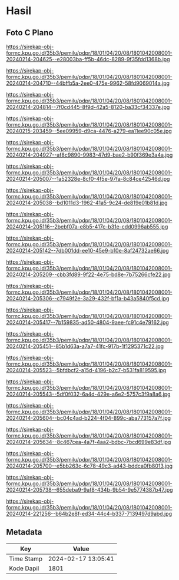 # Hasil

## Foto C Plano

https://sirekap-obj-formc.kpu.go.id/35b3/pemilu/pdpr/18/01/04/20/08/1801042008001-20240214-204625--e28003ba-ff5b-46dc-8289-9f35fdd1368b.jpg

https://sirekap-obj-formc.kpu.go.id/35b3/pemilu/pdpr/18/01/04/20/08/1801042008001-20240214-204710--44bffb5a-2ee0-475e-9962-58fd9069014a.jpg

https://sirekap-obj-formc.kpu.go.id/35b3/pemilu/pdpr/18/01/04/20/08/1801042008001-20240214-204814--7f0cd445-8f9d-42a5-8120-ba33cf34337e.jpg

https://sirekap-obj-formc.kpu.go.id/35b3/pemilu/pdpr/18/01/04/20/08/1801042008001-20240215-203459--5ee09959-d9ca-4476-a279-ea11ee90c05e.jpg

https://sirekap-obj-formc.kpu.go.id/35b3/pemilu/pdpr/18/01/04/20/08/1801042008001-20240214-204927--af8c9890-9983-47d9-bae2-b90f369e3a4a.jpg

https://sirekap-obj-formc.kpu.go.id/35b3/pemilu/pdpr/18/01/04/20/08/1801042008001-20240214-205007--1a52328e-8cf0-4f5e-97fa-8c84ce42546d.jpg

https://sirekap-obj-formc.kpu.go.id/35b3/pemilu/pdpr/18/01/04/20/08/1801042008001-20240214-205038--bd1011d3-1962-41a5-9c24-de819e01b81d.jpg

https://sirekap-obj-formc.kpu.go.id/35b3/pemilu/pdpr/18/01/04/20/08/1801042008001-20240214-205116--2bebf07a-e8b5-417c-b31e-cdd0996ab555.jpg

https://sirekap-obj-formc.kpu.go.id/35b3/pemilu/pdpr/18/01/04/20/08/1801042008001-20240214-205142--7db001dd-ee10-45e9-b10e-8af24732ae66.jpg

https://sirekap-obj-formc.kpu.go.id/35b3/pemilu/pdpr/18/01/04/20/08/1801042008001-20240214-205209--cbb3fd89-9f22-4e75-bd8e-7b75266cfe22.jpg

https://sirekap-obj-formc.kpu.go.id/35b3/pemilu/pdpr/18/01/04/20/08/1801042008001-20240214-205306--c7949f2e-3a29-432f-bf1a-b43a5840f5cd.jpg

https://sirekap-obj-formc.kpu.go.id/35b3/pemilu/pdpr/18/01/04/20/08/1801042008001-20240214-205417--7b159835-ad50-4804-9aee-fc91c4e79162.jpg

https://sirekap-obj-formc.kpu.go.id/35b3/pemilu/pdpr/18/01/04/20/08/1801042008001-20240214-205451--85b1d63a-a7a7-41fc-917b-1f1295371c22.jpg

https://sirekap-obj-formc.kpu.go.id/35b3/pemilu/pdpr/18/01/04/20/08/1801042008001-20240214-205523--5bfdbcf2-a15d-4196-b2c7-b531fa819595.jpg

https://sirekap-obj-formc.kpu.go.id/35b3/pemilu/pdpr/18/01/04/20/08/1801042008001-20240214-205543--5df0f032-6a4d-429e-a6e2-5757c3f9a8a6.jpg

https://sirekap-obj-formc.kpu.go.id/35b3/pemilu/pdpr/18/01/04/20/08/1801042008001-20240214-205604--bc04c4ad-b224-4f04-899c-aba773157a7f.jpg

https://sirekap-obj-formc.kpu.go.id/35b3/pemilu/pdpr/18/01/04/20/08/1801042008001-20240214-205634--8c467cea-4a7f-4aa2-bdbc-7bcd699e83df.jpg

https://sirekap-obj-formc.kpu.go.id/35b3/pemilu/pdpr/18/01/04/20/08/1801042008001-20240214-205700--e5bb263c-6c78-49c3-ad43-bddca0fb8013.jpg

https://sirekap-obj-formc.kpu.go.id/35b3/pemilu/pdpr/18/01/04/20/08/1801042008001-20240214-205738--655deba9-9af8-434b-9b54-9e5774387b47.jpg

https://sirekap-obj-formc.kpu.go.id/35b3/pemilu/pdpr/18/01/04/20/08/1801042008001-20240214-221256--b64b2e8f-ed34-44c4-b337-7139497d9abd.jpg


## Metadata

| Key        | Value               |
| ---------- | ------------------- |
| Time Stamp | 2024-02-17 13:05:41 |
| Kode Dapil | 1801                |



